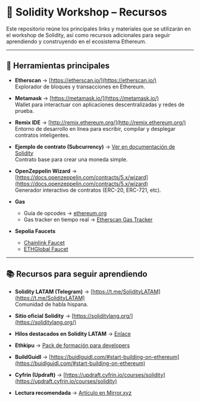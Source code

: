 # 🧩 Solidity Workshop – Recursos

Este repositorio reúne los principales links y materiales que se utilizarán en el workshop de Solidity, así como recursos adicionales para seguir aprendiendo y construyendo en el ecosistema Ethereum.

---

## 🚀 Herramientas principales

- **Etherscan** → [https://etherscan.io/](https://etherscan.io/)  
  Explorador de bloques y transacciones en Ethereum.

- **Metamask** → [https://metamask.io/](https://metamask.io/)  
  Wallet para interactuar con aplicaciones descentralizadas y redes de prueba.

- **Remix IDE** → [http://remix.ethereum.org/](http://remix.ethereum.org/)  
  Entorno de desarrollo en línea para escribir, compilar y desplegar contratos inteligentes.

- **Ejemplo de contrato (Subcurrency)** → [Ver en documentación de Solidity](https://docs.soliditylang.org/en/v0.8.30/introduction-to-smart-contracts.html#subcurrency-example)  
  Contrato base para crear una moneda simple.

- **OpenZeppelin Wizard** → [https://docs.openzeppelin.com/contracts/5.x/wizard](https://docs.openzeppelin.com/contracts/5.x/wizard)  
  Generador interactivo de contratos (ERC-20, ERC-721, etc).

- **Gas**  
  - Guía de opcodes → [ethereum.org](https://ethereum.org/developers/docs/evm/opcodes/)  
  - Gas tracker en tiempo real → [Etherscan Gas Tracker](https://etherscan.io/gastracker)

- **Sepolia Faucets**  
  - [Chainlink Faucet](https://faucets.chain.link/sepolia)  
  - [ETHGlobal Faucet](https://ethglobal.com/faucet)

---

## 📚 Recursos para seguir aprendiendo

- **Solidity LATAM (Telegram)** → [https://t.me/SolidityLATAM](https://t.me/SolidityLATAM)  
  Comunidad de habla hispana.

- **Sitio oficial Solidity** → [https://soliditylang.org/](https://soliditylang.org/)  

- **Hilos destacados en Solidity LATAM** → [Enlace](https://t.me/SolidityLATAM/476)  

- **Ethkipu** → [Pack de formación para developers](https://www.ethkipu.org/es/blog/ethereum-developer-pack-formacion-para-desarrolladores-en-ethereum)  

- **BuildGuidl** → [https://buidlguidl.com/#start-building-on-ethereum](https://buidlguidl.com/#start-building-on-ethereum)  

- **Cyfrin (Updraft)** → [https://updraft.cyfrin.io/courses/solidity](https://updraft.cyfrin.io/courses/solidity)  

- **Lectura recomendada** → [Artículo en Mirror.xyz](https://mirror.xyz/leosagan.eth/eF4m7u3DlWhqvUqz6DiZ_YevcWViCWPxO-JYfsJiulM)  


